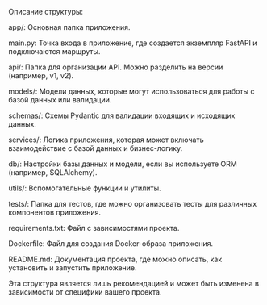 Описание структуры:

app/: Основная папка приложения.

main.py: Точка входа в приложение, где создается экземпляр FastAPI и подключаются маршруты.

api/: Папка для организации API. Можно разделить на версии (например, v1, v2).

models/: Модели данных, которые могут использоваться для работы с базой данных или валидации.

schemas/: Схемы Pydantic для валидации входящих и исходящих данных.

services/: Логика приложения, которая может включать взаимодействие с базой данных и бизнес-логику.

db/: Настройки базы данных и модели, если вы используете ORM (например, SQLAlchemy).

utils/: Вспомогательные функции и утилиты.

tests/: Папка для тестов, где можно организовать тесты для различных компонентов приложения.

requirements.txt: Файл с зависимостями проекта.

Dockerfile: Файл для создания Docker-образа приложения.

README.md: Документация проекта, где можно описать, как установить и запустить приложение.

Эта структура является лишь рекомендацией и может быть изменена в зависимости от специфики вашего проекта.
